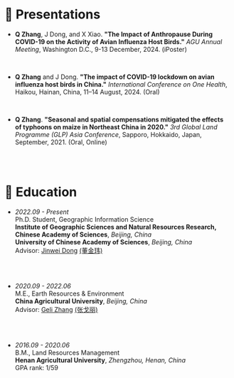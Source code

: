 # 💬 Presentations
- **Q Zhang**, J Dong, and X Xiao. **"The Impact of Anthropause During COVID-19 on the Activity of Avian Influenza Host Birds."** *AGU Annual Meeting*, Washington D.C., 9-13 December, 2024. (iPoster)
<br>

- **Q Zhang** and J Dong. **"The impact of COVID-19 lockdown on avian influenza host birds in China."** *International Conference on One Health*, Haikou, Hainan, China, 11–14 August, 2024. (Oral) 
<br>

- **Q Zhang**. **"Seasonal and spatial compensations mitigated the effects of typhoons on maize in Northeast China in 2020."** *3rd Global Land Programme (GLP) Asia Conference*, Sapporo, Hokkaido, Japan, September, 2021. (Oral, Online) 
<br>
<br>

# 📖 Education
- *2022.09 - Present*
<br/>Ph.D. Student, Geographic Information Science
<br/>**Institute of Geographic Sciences and Natural Resources Research, Chinese Academy of Sciences**, *Beijing, China*
<br/>**University of Chinese Academy of Sciences**, *Beijing, China*
<br/>Advisor: [Jinwei Dong](https://scholar.google.com/citations?user=2dDrv84AAAAJ&hl=en) [(董金玮)](https://igsnrr.cas.cn/sourcedb/zw/zjrck/kygg/zrzy/201703/t20170306_4755253.html)
<br>
<br>

- *2020.09 - 2022.06*
<br/>M.E., Earth Resources & Environment
<br/>**China Agricultural University**, *Beijing, China*
<br/>Advisor: [Geli Zhang](https://scholar.google.com/citations?user=HewuvoUAAAAJ&hl=en) [(张戈丽)](https://clst.cau.edu.cn/art/2018/8/20/art_31196_581204.html)
<br>
<br>

- *2016.09 - 2020.06*
<br/>B.M., Land Resources Management
<br/>**Henan Agricultural University**, *Zhengzhou, Henan, China*
<br/>GPA rank: 1/59
<br>
<br>
